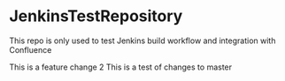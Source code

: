 # JenkinsTestRepository
This repo is only used to test Jenkins build workflow and integration with Confluence

This is a feature change 2
This is a test of changes to master
